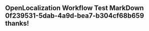 <properties
ms.topic="hero-topic"
ms.test1="hero-topic"
ms.test2="test"/>

## OpenLocalization Workflow Test MarkDown 0f239531-5dab-4a9d-bea7-b304cf68b659 thanks!
